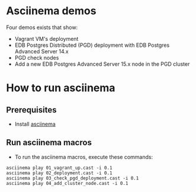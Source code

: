 # Asciinema demos
Four demos exists that show:
- Vagrant VM's deployment
- EDB Postgres Distributed (PGD) deployment with EDB Postgres Advanced Server 14.x
- PGD check nodes
- Add a new EDB Postgres Advanced Server 15.x node in the PGD cluster

# How to run asciinema
## Prerequisites
- Install [asciinema](https://asciinema.org/docs/installation)

## Run asciinema macros
- To run the asciinema macros, execute these commands:
```
asciinema play 01_vagrant_up.cast -i 0.1
asciinema play 02_deployment.cast -i 0.1
asciinema play 03_check_pgd_deployment.cast -i 0.1
asciinema play 04_add_cluster_node.cast -i 0.1
```

